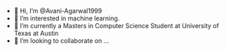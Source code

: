 - 👋 Hi, I’m @Avani-Agarwal1999
- 👀 I’m interested in machine learning.
- 🌱 I’m currently a Masters in Computer Science Student at University of Texas at Austin
- 💞️ I’m looking to collaborate on ...


<!---
Avani-Agarwal1999/Avani-Agarwal1999 is a ✨ special ✨ repository because its `README.md` (this file) appears on your GitHub profile.
You can click the Preview link to take a look at your changes.
--->
